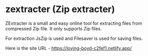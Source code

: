 # zextracter (Zip extracter)

ZExtracter is a small and easy online tool for extracting files from compressed Zip file.
It only supports Zip files.

For extraction JsZip is used and Filesaver is used for saving files.

Here is the site URL - https://loving-boyd-c2fef1.netlify.app/
